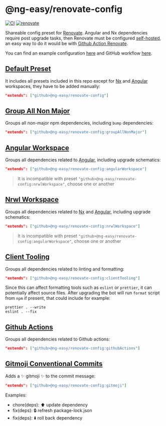 # @ng-easy/renovate-config

[![CI](https://github.com/ng-easy/renovate-config/actions/workflows/ci.yml/badge.svg)](https://github.com/ng-easy/renovate-config/actions/workflows/ci.yml) [![renovate](https://img.shields.io/badge/maintaied%20with-renovate-blue?logo=renovatebot)](https://app.renovatebot.com/dashboard)

Shareable config preset for [Renovate](https://www.whitesourcesoftware.com/free-developer-tools/renovate). Angular and Nx dependencies require post upgrade tasks, then Renovate must be configured [self-hosted](https://docs.renovatebot.com/self-hosting/), an easy way to do it would be with [Github Action Renovate](https://github.com/renovatebot/github-action).

You can find an example configuration [here](https://github.com/ng-easy/renovate-config/blob/main/renovate.config.js) and GitHub workflow [here](https://github.com/ng-easy/renovate-config/blob/main/.github/workflows/renovate.yml).

## [Default Preset](https://github.com/ng-easy/renovate-config/blob/main/default.json)

It includes all presets included in this repo except for [Nx](https://nx.dev/) and [Angular](https://angular.io/) workspaces, they have to be added manually:

```json
"extends": ["github>@ng-easy/renovate-config"]
```

## [Group All Non Major](https://github.com/ng-easy/renovate-config/blob/main/groupAllNonMajor.json)

Groups all non-major npm dependencies, including `bump` dependencies:

```json
"extends": ["github>@ng-easy/renovate-config:groupAllNonMajor"]
```

## [Angular Workspace](https://github.com/ng-easy/renovate-config/blob/main/angularWorkspace.json)

Groups all dependencies related to [Angular](https://angular.io/), including upgrade schematics:

```json
"extends": ["github>@ng-easy/renovate-config:angularWorkspace"]
```

> It is incompatible with preset `"github>@ng-easy/renovate-config:nrwlWorkspace"`, choose one or another

## [Nrwl Workspace](https://github.com/ng-easy/renovate-config/blob/main/nrwlWorkspace.json)

Groups all dependencies related to [Nx](https://nx.dev/) and [Angular](https://angular.io/), including upgrade schematics:

```json
"extends": ["github>@ng-easy/renovate-config:nrwlWorkspace"]
```

> It is incompatible with preset `"github>@ng-easy/renovate-config:angularWorkspace"`, choose one or another

## [Client Tooling](https://github.com/ng-easy/renovate-config/blob/main/clientTooling.json)

Groups all dependencies related to linting and formatting:

```json
"extends": ["github>@ng-easy/renovate-config:clientTooling"]
```

Since this can affect formatting tools such as `eslint` or `prettier`, it can potentially affect source files. After upgrading the bot will run `format` script from `npm` if present, that could include for example:

```shell
prettier . --write
eslint . --fix
```

## [Github Actions](https://github.com/ng-easy/renovate-config/blob/main/githubActions.json)

Groups all dependencies related to Github actions:

```json
"extends": ["github>@ng-easy/renovate-config:githubActions"]
```

## [Gitmoji Conventional Commits](https://github.com/ng-easy/renovate-config/blob/main/gitmoji.json)

Adds a :sparkles: gitmoji :sparkles: to the commit message:

```json
"extends": ["github>@ng-easy/renovate-config:gitmoji"]
```

Examples:

- chore(deps): :arrow_up: update dependency
- fix(deps): :lock: refresh package-lock.json
- fix(deps): :arrow_down: roll back dependency
